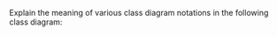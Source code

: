 <panel header="{{ icon_Q }} Explain notations in the class diagram" expanded >

Explain the meaning of various class diagram notations in the following class diagram:

<pic eager src="{{baseUrl}}/uml/classDiagrams/introduction/what/images/classDiagramExample1.png" width="750" />

</panel>
